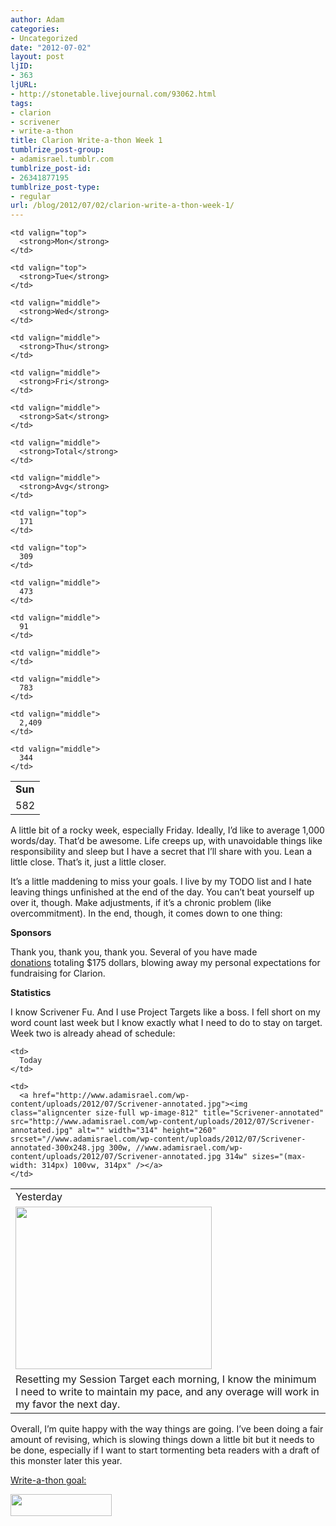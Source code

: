 ```yaml
---
author: Adam
categories:
- Uncategorized
date: "2012-07-02"
layout: post
ljID:
- 363
ljURL:
- http://stonetable.livejournal.com/93062.html
tags:
- clarion
- scrivener
- write-a-thon
title: Clarion Write-a-thon Week 1
tumblrize_post-group:
- adamisrael.tumblr.com
tumblrize_post-id:
- 26341877195
tumblrize_post-type:
- regular
url: /blog/2012/07/02/clarion-write-a-thon-week-1/
---
```

<table width="95%" cellspacing="0" cellpadding="0">
  <tr>
    <td valign="top">
      <strong>Sun</strong>
    </td>

    <td valign="top">
      <strong>Mon</strong>
    </td>

    <td valign="top">
      <strong>Tue</strong>
    </td>

    <td valign="middle">
      <strong>Wed</strong>
    </td>

    <td valign="middle">
      <strong>Thu</strong>
    </td>

    <td valign="middle">
      <strong>Fri</strong>
    </td>

    <td valign="middle">
      <strong>Sat</strong>
    </td>

    <td valign="middle">
      <strong>Total</strong>
    </td>

    <td valign="middle">
      <strong>Avg</strong>
    </td>
  </tr>

  <tr>
    <td valign="top">
      582
    </td>

    <td valign="top">
      171
    </td>

    <td valign="top">
      309
    </td>

    <td valign="middle">
      473
    </td>

    <td valign="middle">
      91
    </td>

    <td valign="middle">
    </td>

    <td valign="middle">
      783
    </td>

    <td valign="middle">
      2,409
    </td>

    <td valign="middle">
      344
    </td>
  </tr>
</table>

A little bit of a rocky week, especially Friday. Ideally, I&#8217;d like to average 1,000 words/day. That&#8217;d be awesome. Life creeps up, with unavoidable things like responsibility and sleep but I have a secret that I&#8217;ll share with you. Lean a little close. That&#8217;s it, just a little closer.

It&#8217;s a little maddening to miss your goals. I live by my TODO list and I hate leaving things unfinished at the end of the day. You can&#8217;t beat yourself up over it, though. Make adjustments, if it&#8217;s a chronic problem (like overcommitment). In the end, though, it comes down to one thing:

<span class='embed-youtube' style='text-align:center; display: block;'></span>

**Sponsors**

Thank you, thank you, thank you. Several of you have made [donations](1) totaling $175 dollars, blowing away my personal expectations for fundraising for Clarion.

**Statistics**

I know Scrivener Fu. And I use Project Targets like a boss. I fell short on my word count last week but I know exactly what I need to do to stay on target. Week two is already ahead of schedule:

<table border="0">
  <tr>
    <td>
      Yesterday
    </td>

    <td>
      Today
    </td>
  </tr>

  <tr>
    <td>
      <a href="http://www.adamisrael.com/wp-content/uploads/2012/07/Scrivener-07012012.jpg"><img class="aligncenter size-full wp-image-807" title="Scrivener-07012012" src="http://www.adamisrael.com/wp-content/uploads/2012/07/Scrivener-07012012.jpg" alt="" width="314" height="260" srcset="//www.adamisrael.com/wp-content/uploads/2012/07/Scrivener-07012012-300x248.jpg 300w, //www.adamisrael.com/wp-content/uploads/2012/07/Scrivener-07012012.jpg 314w" sizes="(max-width: 314px) 100vw, 314px" /></a>
    </td>

    <td>
      <a href="http://www.adamisrael.com/wp-content/uploads/2012/07/Scrivener-annotated.jpg"><img class="aligncenter size-full wp-image-812" title="Scrivener-annotated" src="http://www.adamisrael.com/wp-content/uploads/2012/07/Scrivener-annotated.jpg" alt="" width="314" height="260" srcset="//www.adamisrael.com/wp-content/uploads/2012/07/Scrivener-annotated-300x248.jpg 300w, //www.adamisrael.com/wp-content/uploads/2012/07/Scrivener-annotated.jpg 314w" sizes="(max-width: 314px) 100vw, 314px" /></a>
    </td>
  </tr>

  <tr>
    <td colspan="2">
      Resetting my Session Target each morning, I know the minimum I need to write to maintain my pace, and any overage will work in my favor the next day.
    </td>
  </tr>
</table>

Overall, I&#8217;m quite happy with the way things are going. I&#8217;ve been doing a fair amount of revising, which is slowing things down a little bit but it needs to be done, especially if I want to start tormenting beta readers with a draft of this monster later this year.

<span style="text-decoration: underline;">Write-a-thon goal:</span>

<img title="Clarion Write-a-thon goal" src="http://picometer.writertopia.com/words=3354&target=30000" alt="" width="162" height="35" />

 [1]: http://clarionwriteathon.org/members/profile.php?writerid=348271
